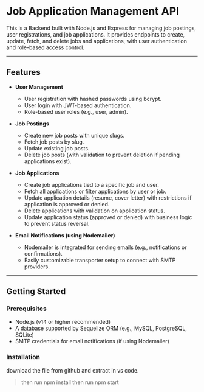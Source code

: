 # Job Application Management API

This is a Backend built with Node.js and Express for managing job postings, user registrations, and job applications. It provides endpoints to create, update, fetch, and delete jobs and applications, with user authentication and role-based access control.

---

## Features

- **User Management**
  - User registration with hashed passwords using bcrypt.
  - User login with JWT-based authentication.
  - Role-based user roles (e.g., user, admin).

- **Job Postings**
  - Create new job posts with unique slugs.
  - Fetch job posts by slug.
  - Update existing job posts.
  - Delete job posts (with validation to prevent deletion if pending applications exist).

- **Job Applications**
  - Create job applications tied to a specific job and user.
  - Fetch all applications or filter applications by user or job.
  - Update application details (resume, cover letter) with restrictions if application is approved or denied.
  - Delete applications with validation on application status.
  - Update application status (approved or denied) with business logic to prevent status reversal.

- **Email Notifications (using Nodemailer)**
  - Nodemailer is integrated for sending emails (e.g., notifications or confirmations).
  - Easily customizable transporter setup to connect with SMTP providers.

---

## Getting Started

### Prerequisites

- Node.js (v14 or higher recommended)
- A database supported by Sequelize ORM (e.g., MySQL, PostgreSQL, SQLite)
- SMTP credentials for email notifications (if using Nodemailer)

### Installation

download the file from github and extract in vs code.

>then run npm install
>then run npm start
